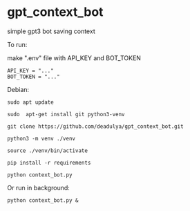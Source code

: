 
# gpt_context_bot  
simple gpt3 bot saving context  
  
To run:  

make ".env" file with API_KEY and BOT_TOKEN  

    API_KEY = "..."
    BOT_TOKEN = "..."

Debian:  
  

    sudo apt update  
  
	sudo  apt-get install git python3-venv  
  
	git clone https://github.com/deadulya/gpt_context_bot.git  
  
	python3 -m venv ./venv  
  
	source ./venv/bin/activate  
  
	pip install -r requirements  
  
	python context_bot.py

Or run in background:

	python context_bot.py &

